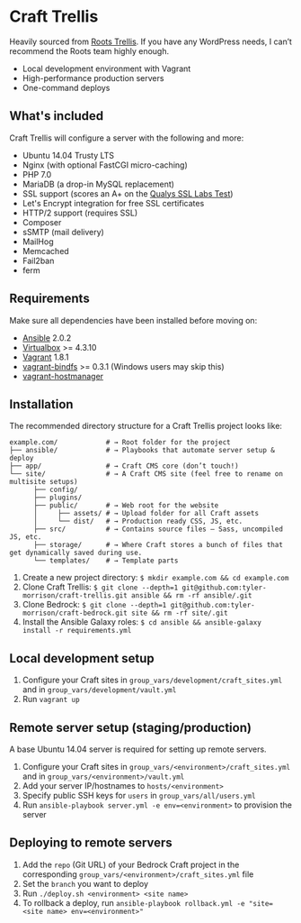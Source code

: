 # Craft Trellis

Heavily sourced from [Roots Trellis](https://roots.io/trellis). If you have any WordPress needs, I can’t recommend the Roots team highly enough.

- Local development environment with Vagrant
- High-performance production servers
- One-command deploys

## What's included

Craft Trellis will configure a server with the following and more:

* Ubuntu 14.04 Trusty LTS
* Nginx (with optional FastCGI micro-caching)
* PHP 7.0
* MariaDB (a drop-in MySQL replacement)
* SSL support (scores an A+ on the [Qualys SSL Labs Test](https://www.ssllabs.com/ssltest/))
* Let's Encrypt integration for free SSL certificates
* HTTP/2 support (requires SSL)
* Composer
* sSMTP (mail delivery)
* MailHog
* Memcached
* Fail2ban
* ferm

## Requirements

Make sure all dependencies have been installed before moving on:

* [Ansible](http://docs.ansible.com/ansible/intro_installation.html#latest-releases-via-pip) 2.0.2
* [Virtualbox](https://www.virtualbox.org/wiki/Downloads) >= 4.3.10
* [Vagrant](https://releases.hashicorp.com/vagrant/1.8.1/) 1.8.1
* [vagrant-bindfs](https://github.com/gael-ian/vagrant-bindfs#installation) >= 0.3.1 (Windows users may skip this)
* [vagrant-hostmanager](https://github.com/smdahlen/vagrant-hostmanager#installation)

## Installation

The recommended directory structure for a Craft Trellis project looks like:

```shell
example.com/            # → Root folder for the project
├── ansible/            # → Playbooks that automate server setup & deploy
├── app/                # → Craft CMS core (don’t touch!)
└── site/               # → A Craft CMS site (feel free to rename on multisite setups)
      ├── config/
      ├── plugins/
      ├── public/       # → Web root for the website
      │     ├── assets/ # → Upload folder for all Craft assets  
      │     └── dist/   # → Production ready CSS, JS, etc.
      ├── src/          # → Contains source files – Sass, uncompiled JS, etc.
      ├── storage/      # → Where Craft stores a bunch of files that get dynamically saved during use.
      └── templates/    # → Template parts
```


1. Create a new project directory: `$ mkdir example.com && cd example.com`
2. Clone Craft Trellis: `$ git clone --depth=1 git@github.com:tyler-morrison/craft-trellis.git ansible && rm -rf ansible/.git`
3. Clone Bedrock: `$ git clone --depth=1 git@github.com:tyler-morrison/craft-bedrock.git site && rm -rf site/.git`
4. Install the Ansible Galaxy roles: `$ cd ansible && ansible-galaxy install -r requirements.yml`

## Local development setup

1. Configure your Craft sites in `group_vars/development/craft_sites.yml` and in `group_vars/development/vault.yml`
2. Run `vagrant up`

## Remote server setup (staging/production)

A base Ubuntu 14.04 server is required for setting up remote servers.

1. Configure your Craft sites in `group_vars/<environment>/craft_sites.yml` and in `group_vars/<environment>/vault.yml`
2. Add your server IP/hostnames to `hosts/<environment>`
3. Specify public SSH keys for `users` in `group_vars/all/users.yml`
4. Run `ansible-playbook server.yml -e env=<environment>` to provision the server

## Deploying to remote servers

1. Add the `repo` (Git URL) of your Bedrock Craft project in the corresponding `group_vars/<environment>/craft_sites.yml` file
2. Set the `branch` you want to deploy
3. Run `./deploy.sh <environment> <site name>`
4. To rollback a deploy, run `ansible-playbook rollback.yml -e "site=<site name> env=<environment>"`
